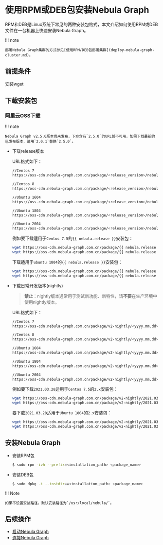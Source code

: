 # 使用RPM或DEB包安装Nebula Graph

RPM和DEB是Linux系统下常见的两种安装包格式，本文介绍如何使用RPM或DEB文件在一台机器上快速安装Nebula Graph。

!!! note

    部署Nebula Graph集群的方式参见[使用RPM/DEB包部署集群](deploy-nebula-graph-cluster.md)。

## 前提条件

安装wget

## 下载安装包

### 阿里云OSS下载

!!! note

    Nebula Graph v2.5.0版本尚未发布，下方含有`2.5.0`的URL暂不可用，如需下载最新的已发布版本，请用`2.0.1`替换`2.5.0`。

- 下载release版本

    URL格式如下：

    ```bash
    //Centos 7
    https://oss-cdn.nebula-graph.com.cn/package/<release_version>/nebula-graph-<release_version>.el7.x86_64.rpm

    //Centos 8
    https://oss-cdn.nebula-graph.com.cn/package/<release_version>/nebula-graph-<release_version>.el8.x86_64.rpm

    //Ubuntu 1604
    https://oss-cdn.nebula-graph.com.cn/package/<release_version>/nebula-graph-<release_version>.ubuntu1604.amd64.deb

    //Ubuntu 1804
    https://oss-cdn.nebula-graph.com.cn/package/<release_version>/nebula-graph-<release_version>.ubuntu1804.amd64.deb

    //Ubuntu 2004
    https://oss-cdn.nebula-graph.com.cn/package/<release_version>/nebula-graph-<release_version>.ubuntu2004.amd64.deb
    ```

    例如要下载适用于`Centos 7.5`的`{{ nebula.release }}`安装包：

    ```bash
    wget https://oss-cdn.nebula-graph.com.cn/package/{{ nebula.release }}/nebula-graph-{{ nebula.release }}.el7.x86_64.rpm
    wget https://oss-cdn.nebula-graph.com.cn/package/{{ nebula.release }}/nebula-graph-{{ nebula.release }}.el7.x86_64.rpm.sha256sum.txt
    ```

    下载适用于`ubuntu 1804`的`{{ nebula.release }}`安装包：
    ```bash
    wget https://oss-cdn.nebula-graph.com.cn/package/{{ nebula.release }}/nebula-graph-{{ nebula.release }}.ubuntu1804.amd64.deb
    wget https://oss-cdn.nebula-graph.com.cn/package/{{ nebula.release }}/nebula-graph-{{ nebula.release }}.ubuntu1804.amd64.deb.sha256sum.txt
    ```

- 下载日常开发版本(nightly)

    >**禁止**：nightly版本通常用于测试新功能、新特性，请**不要**在生产环境中使用nightly版本。

    URL格式如下：

    ```bash
    //Centos 7
    https://oss-cdn.nebula-graph.com.cn/package/v2-nightly/<yyyy.mm.dd>/nebula-graph-<yyyy.mm.dd>-nightly.el7.x86_64.rpm

    //Centos 8
    https://oss-cdn.nebula-graph.com.cn/package/v2-nightly/<yyyy.mm.dd>/nebula-graph-<yyyy.mm.dd>-nightly.el8.x86_64.rpm

    //Ubuntu 1604
    https://oss-cdn.nebula-graph.com.cn/package/v2-nightly/<yyyy.mm.dd>/nebula-graph-<yyyy.mm.dd>-nightly.ubuntu1604.amd64.deb

    //Ubuntu 1804
    https://oss-cdn.nebula-graph.com.cn/package/v2-nightly/<yyyy.mm.dd>/nebula-graph-<yyyy.mm.dd>-nightly.ubuntu1804.amd64.deb

    //Ubuntu 2004
    https://oss-cdn.nebula-graph.com.cn/package/v2-nightly/<yyyy.mm.dd>/nebula-graph-<yyyy.mm.dd>-nightly.ubuntu1804.amd64.deb
    ```

    例如要下载`2021.03.28`适用于`Centos 7.5`的`2.x`安装包：

    ```bash
    wget https://oss-cdn.nebula-graph.com.cn/package/v2-nightly/2021.03.28/nebula-graph-2021.03.28-nightly.el7.x86_64.rpm
    wget https://oss-cdn.nebula-graph.com.cn/package/v2-nightly/2021.03.28/nebula-graph-2021.03.28-nightly.el7.x86_64.rpm.sha256sum.txt
    ```

    要下载`2021.03.28`适用于`Ubuntu 1804`的`2.x`安装包：
    ```bash
    wget https://oss-cdn.nebula-graph.com.cn/package/v2-nightly/2021.03.28/nebula-graph-2021.03.28-nightly.ubuntu1804.amd64.deb
    wget https://oss-cdn.nebula-graph.com.cn/package/v2-nightly/2021.03.28/nebula-graph-2021.03.28-nightly.ubuntu1804.amd64.deb.sha256sum.txt
    ```

<!--
### GitHub下载

- 下载release版本

   + 登录[Nebula Graph Releases](https://github.com/vesoft-inc/nebula/releases)页面，确认需要的版本，单击**Assets**。

   ![Select a Nebula Graph release version](https://github.com/vesoft-inc/nebula-docs/raw/master/docs-2.0/figs/4.deployment-and-installation/2.complie-and-install-nebula-graph/2.install-nebula-graph-by-rpm-or-deb/releases-page.png?raw=true)

   + 在**Assets**区域找到机器运行所需的安装包，下载文件到机器上。

- 下载nightly版本

    >**禁止**：nightly版本通常用于测试新功能、新特性，请**不要**在生产环境中使用nightly版本。

   + 登录[Nebula Graph package](https://github.com/vesoft-inc/nebula/actions/workflows/package.yaml)页面，单击顶部最新的**package**。

   ![Select a Nebula Graph nightly version](https://github.com/vesoft-inc/nebula-docs/raw/master/docs-2.0/figs/4.deployment-and-installation/2.complie-and-install-nebula-graph/2.install-nebula-graph-by-rpm-or-deb/nightly-page.png?raw=true)

   + 在**Artifacts**区域找到机器运行所需的安装包，下载文件到机器上。
-->

## 安装Nebula Graph

- 安装RPM包

    ```bash
    $ sudo rpm -ivh --prefix=<installation_path> <package_name>
    ```

- 安装DEB包

    ```bash
    $ sudo dpkg -i --instdir==<installation_path> <package_name>
    ```

!!! Note

    如果不设置安装路径，默认安装路径为`/usr/local/nebula/`。

## 后续操作

- [启动Nebula Graph](../manage-service.md)
- [连接Nebula Graph](../../2.quick-start/3.connect-to-nebula-graph.md)
